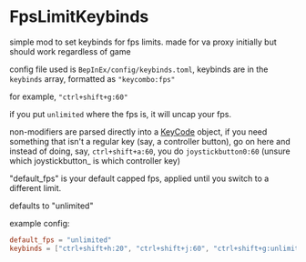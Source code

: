 # FpsLimitKeybinds

simple mod to set keybinds for fps limits. made for va proxy initially but should work regardless of game

config file used is `BepInEx/config/keybinds.toml`, keybinds are in the `keybinds` array, formatted as `"keycombo:fps"`

for example, `"ctrl+shift+g:60"`

if you put `unlimited` where the fps is, it will uncap your fps.

non-modifiers are parsed directly into a [KeyCode](https://docs.unity3d.com/ScriptReference/KeyCode.html) object, if you need something that isn't a regular key (say, a controller button), go on here and instead of doing, say, `ctrl+shift+a:60`, you do `joystickbutton0:60` (unsure which joystickbutton_ is which controller key)

"default_fps" is your default capped fps, applied until you switch to a different limit.

defaults to "unlimited"

example config:

```toml
default_fps = "unlimited"
keybinds = ["ctrl+shift+h:20", "ctrl+shift+j:60", "ctrl+shift+g:unlimited"]
```